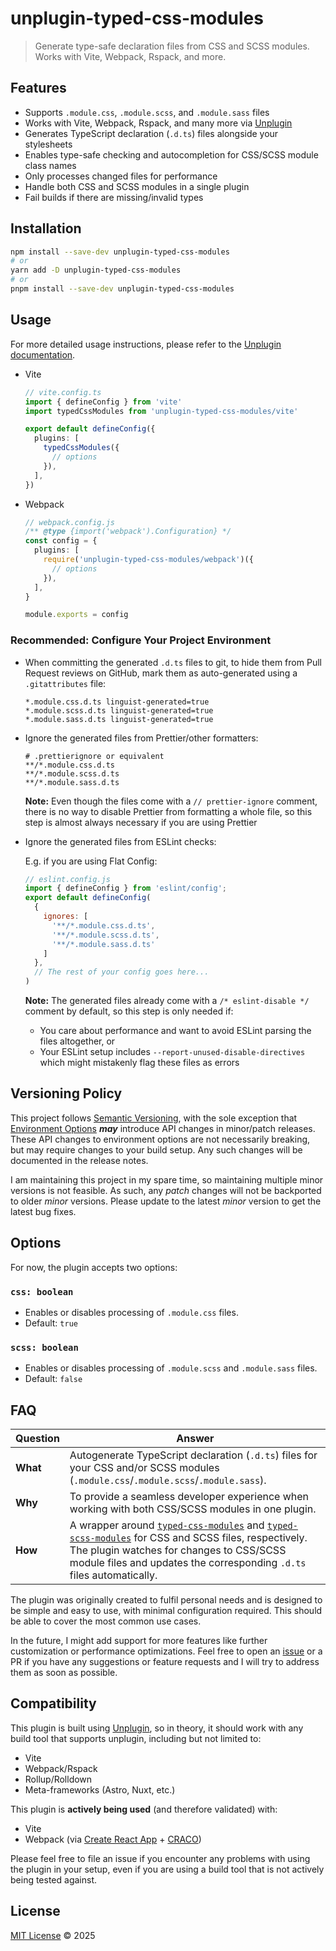 # unplugin-typed-css-modules

> Generate type-safe declaration files from CSS and SCSS modules. Works with Vite, Webpack, Rspack, and more.

## Features

- Supports `.module.css`, `.module.scss`, and `.module.sass` files
- Works with Vite, Webpack, Rspack, and many more via [Unplugin](https://unplugin.unjs.io/)
- Generates TypeScript declaration (`.d.ts`) files alongside your stylesheets
- Enables type-safe checking and autocompletion for CSS/SCSS module class names
- Only processes changed files for performance
- Handle both CSS and SCSS modules in a single plugin
- Fail builds if there are missing/invalid types

## Installation

```bash
npm install --save-dev unplugin-typed-css-modules
# or
yarn add -D unplugin-typed-css-modules
# or
pnpm install --save-dev unplugin-typed-css-modules
```

## Usage

For more detailed usage instructions, please refer to the [Unplugin documentation](https://unplugin.unjs.io/guide/#bundler-framework-integration).

- Vite

  ```ts
  // vite.config.ts
  import { defineConfig } from 'vite'
  import typedCssModules from 'unplugin-typed-css-modules/vite'
  
  export default defineConfig({
    plugins: [
      typedCssModules({
        // options
      }),
    ],
  })
  ```

- Webpack

  ```ts
  // webpack.config.js
  /** @type {import('webpack').Configuration} */
  const config = {
    plugins: [
      require('unplugin-typed-css-modules/webpack')({
        // options
      }),
    ],
  }

  module.exports = config
  ```

### Recommended: Configure Your Project Environment

- When committing the generated `.d.ts` files to git, to hide them from Pull Request reviews on GitHub, mark them as auto-generated using a `.gitattributes` file:

  ```properties
  *.module.css.d.ts linguist-generated=true
  *.module.scss.d.ts linguist-generated=true
  *.module.sass.d.ts linguist-generated=true
  ```

- Ignore the generated files from Prettier/other formatters:

  ```gitignore
  # .prettierignore or equivalent
  **/*.module.css.d.ts
  **/*.module.scss.d.ts
  **/*.module.sass.d.ts
  ```

  **Note:** Even though the files come with a `// prettier-ignore` comment, there is no way to disable Prettier from formatting a whole file, so this step is almost always necessary if you are using Prettier

- Ignore the generated files from ESLint checks:

  E.g. if you are using Flat Config:
  
  ```js
  // eslint.config.js
  import { defineConfig } from 'eslint/config';
  export default defineConfig(
    {
      ignores: [
        '**/*.module.css.d.ts',
        '**/*.module.scss.d.ts',
        '**/*.module.sass.d.ts'
      ]
    },
    // The rest of your config goes here...
  )
  ```

  **Note:** The generated files already come with a `/* eslint-disable */` comment by default, so this step is only needed if:
  - You care about performance and want to avoid ESLint parsing the files altogether, or
  - Your ESLint setup includes `--report-unused-disable-directives` which might mistakenly flag these files as errors

## Versioning Policy

This project follows [Semantic Versioning](https://semver.org/), with the sole exception that [Environment Options](#environment-options) ***may*** introduce API changes in minor/patch releases. These API changes to environment options are not necessarily breaking, but may require changes to your build setup. Any such changes will be documented in the release notes.

I am maintaining this project in my spare time, so maintaining multiple minor versions is not feasible. As such, any *patch* changes will not be backported to older *minor* versions. Please update to the latest *minor* version to get the latest bug fixes.

## Options

For now, the plugin accepts two options:

### `css: boolean`

- Enables or disables processing of `.module.css` files.
- Default: `true`

### `scss: boolean`

- Enables or disables processing of `.module.scss` and `.module.sass` files.
- Default: `false`

## FAQ

| Question | Answer                                                                                                                                                                                                                                                                                                               |
|----------|----------------------------------------------------------------------------------------------------------------------------------------------------------------------------------------------------------------------------------------------------------------------------------------------------------------------|
| **What** | Autogenerate TypeScript declaration (`.d.ts`) files for your CSS and/or SCSS modules (`.module.css`/`.module.scss`/`.module.sass`).                                                                                                                                                                                  |
| **Why**  | To provide a seamless developer experience when working with both CSS/SCSS modules in one plugin.                                                                                                                                                                                                                    |
| **How**  | A wrapper around [`typed-css-modules`](https://github.com/Quramy/typed-css-modules) and [`typed-scss-modules`](https://github.com/skovy/typed-scss-modules) for CSS and SCSS files, respectively. The plugin watches for changes to CSS/SCSS module files and updates the corresponding `.d.ts` files automatically. |

The plugin was originally created to fulfil personal needs and is designed to be simple and easy to use, with minimal configuration required. This should be able to cover the most common use cases.

In the future, I might add support for more features like further customization or performance optimizations. Feel free to open an [issue](https://github.com/RichDom2185/unplugin-typed-css-modules/issues) or a PR if you have any suggestions or feature requests and I will try to address them as soon as possible.

## Compatibility

This plugin is built using [Unplugin](https://github.com/unjs/unplugin), so in theory, it should work with any build tool that supports unplugin, including but not limited to:

- Vite
- Webpack/Rspack
- Rollup/Rolldown
- Meta-frameworks (Astro, Nuxt, etc.)

This plugin is **actively being used** (and therefore validated) with:

- Vite
- Webpack (via [Create React App](https://create-react-app.dev/) + [CRACO](https://craco.js.org/))

Please feel free to file an issue if you encounter any problems with using the plugin in your setup, even if you are using a build tool that is not actively being tested against.

## License

[MIT License](https://github.com/RichDom2185/unplugin-typed-css-modules?tab=MIT-1-ov-file) &copy; 2025
